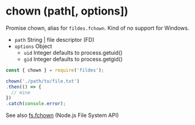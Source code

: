 # chown (path[, options])

Promise chown, alias for `fildes.fchown`.
Kind of no support for Windows.

- `path` String | file descriptor (FD)
- `options` Object
  - `uid` Integer defaults to process.getuid()
  - `gid` Integer defaults to process.getgid()

```javascript
const { chown } = require('fildes');

chown('./path/to/file.txt')
.then(() => {
  // mine
})
.catch(console.error);
```

See also [fs.fchown](https://nodejs.org/api/fs.html#fs_fs_fchown_fd_uid_gid_callback) (Node.js File System API)
